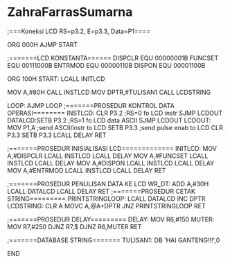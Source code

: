 # ZahraFarrasSumarna

 ;===Koneksi LCD RS=p3.2, E=p3.3, Data=P1====

ORG 000H
AJMP START

;=======LCD KONSTANTA======
DISPCLR EQU 00000001B
FUNCSET EQU 00111000B
ENTRMOD EQU 00000110B
DISPON EQU 00001100B

ORG 100H
START:
LCALL INITLCD

MOV A,#80H
CALL INSTLCD
MOV DPTR,#TULISAN1
CALL LCDSTRING

LOOP: AJMP LOOP
;=======PROSEDUR KONTROL DATA OPERASI========
INSTLCD:
CLR P3.2 ;RS=0 fo LCD instr
SJMP LCDOUT
DATALCD:SETB P3.2 ;RS=1 fo LCD data ASCII
SJMP LCDOUT
LCDOUT: MOV P1,A ;send ASCII/instr to LCD
SETB P3.3 ;send pulse enab to LCD
CLR P3.3
SETB P3.3
LCALL DELAY
RET

;=======PROSEDUR INISIALISASI LCD=============
INITLCD:
MOV A,#DISPCLR
LCALL INSTLCD
LCALL DELAY
MOV A,#FUNCSET
LCALL INSTLCD
LCALL DELAY
MOV A,#DISPON
LCALL INSTLCD
LCALL DELAY
MOV A,#ENTRMOD
LCALL INSTLCD
LCALL DELAY
RET

;=======PROSEDUR PENULISAN DATA KE LCD
WR_DT:
ADD A,#30H
LCALL DATALCD
LCALL DELAY
RET
;=======PROSEDUR CETAK STRING=========
PRINTSTRINGLOOP:
LCALL DATALCD
INC DPTR
LCDSTRING:
CLR A
MOVC A,@A+DPTR
JNZ PRINTSTRINGLOOP
RET

;=======PROSEDUR DELAY=========
DELAY:
MOV R6,#150
MUTER:
MOV R7,#250
DJNZ R7,$
DJNZ R6,MUTER
RET

;=======DATABASE STRING=======
TULISAN1:
DB 'HAI GANTENG!!!',0

END

